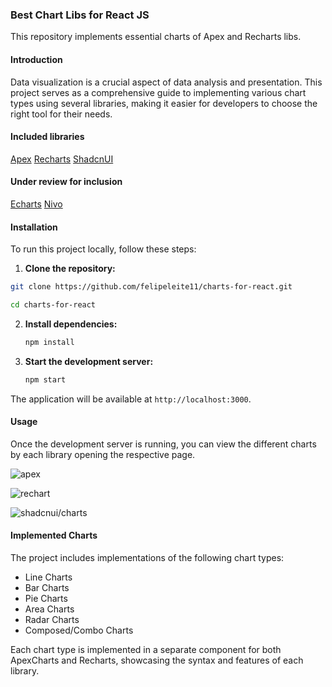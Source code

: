 ### Best Chart Libs for React JS

This repository implements essential charts of Apex and Recharts libs.

#### Introduction
Data visualization is a crucial aspect of data analysis and presentation. This project serves as a comprehensive guide to implementing various chart types using several libraries, making it easier for developers to choose the right tool for their needs.

#### Included libraries
[Apex](https://apexcharts.com/docs)
[Recharts](https://recharts.org)
[ShadcnUI](https://ui.shadcn.com/charts)

#### Under review for inclusion
[Echarts](https://echarts.apache.org)
[Nivo](https://nivo.rocks/line)

#### Installation
To run this project locally, follow these steps:

1. **Clone the repository:**

```bash
git clone https://github.com/felipeleite11/charts-for-react.git

cd charts-for-react
```

2. **Install dependencies:**
    ```bash
    npm install
    ```

3. **Start the development server:**
    ```bash
    npm start
    ```

The application will be available at `http://localhost:3000`.

#### Usage

Once the development server is running, you can view the different charts by each library opening the respective page.

![apex](https://github.com/felipeleite11/charts-for-react/assets/54327441/50df43ef-9e61-418e-86ed-7c63d952c62d)

![rechart](https://github.com/felipeleite11/charts-for-react/assets/54327441/41a98fd5-e075-4658-b8ba-10bc98dae37c)

![shadcnui/charts](https://github.com/felipeleite11/charts-for-react/assets/54327441/41a98fd5-e075-4658-b8ba-10bc98dae37c)

#### Implemented Charts

The project includes implementations of the following chart types:

- Line Charts
- Bar Charts
- Pie Charts
- Area Charts
- Radar Charts
- Composed/Combo Charts

Each chart type is implemented in a separate component for both ApexCharts and Recharts, showcasing the syntax and features of each library.
